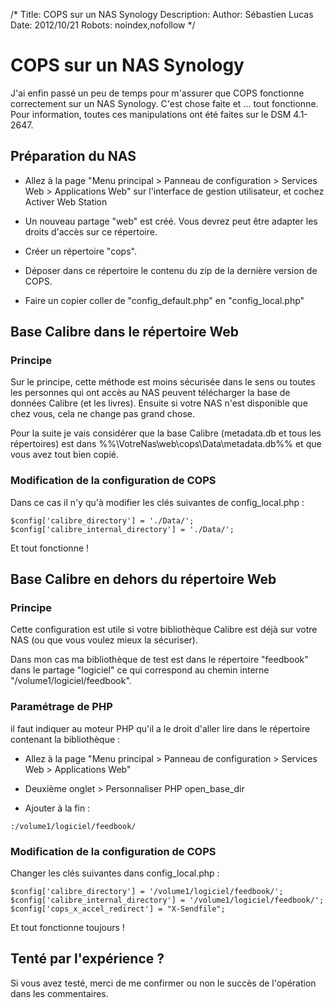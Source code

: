 /*
Title: COPS sur un NAS Synology
Description: 
Author: Sébastien Lucas
Date: 2012/10/21
Robots: noindex,nofollow
*/
# COPS sur un NAS Synology

J'ai enfin passé un peu de temps pour m'assurer que COPS fonctionne correctement sur un NAS Synology. C'est chose faite et ... tout fonctionne. Pour information, toutes ces manipulations ont été faites sur le DSM 4.1-2647.

## Préparation du NAS

*	Allez à la page "Menu principal > Panneau de configuration > Services Web > Applications Web" sur l'interface de gestion utilisateur, et cochez Activer Web Station

*	Un nouveau partage "web" est créé. Vous devrez peut être adapter les droits d'accès sur ce répertoire.

*	Créer un répertoire "cops".

*	Déposer dans ce répertoire le contenu du zip de la dernière version de COPS.

*	Faire un copier coller de "config_default.php" en "config_local.php"

## Base Calibre dans le répertoire Web

### Principe
Sur le principe, cette méthode est moins sécurisée dans le sens ou toutes les personnes qui ont accès au NAS peuvent télécharger la base de données Calibre (et les livres). Ensuite si votre NAS n'est disponible que chez vous, cela ne change pas grand chose.

Pour la suite je vais considérer que la base Calibre (metadata.db et tous les répertoires) est dans %%\\VotreNas\web\cops\Data\metadata.db%% et que vous avez tout bien copié.
### Modification de la configuration de COPS

Dans ce cas il n'y qu'à modifier les clés suivantes de config_local.php :
```
$config['calibre_directory'] = './Data/';
$config['calibre_internal_directory'] = './Data/';
```

Et tout fonctionne !
## Base Calibre en dehors du répertoire Web

### Principe
Cette configuration est utile si votre bibliothèque Calibre est déjà sur votre NAS (ou que vous voulez mieux la sécuriser).

Dans mon cas ma bibliothèque de test est dans le répertoire "feedbook" dans le partage "logiciel" ce qui correspond au chemin interne "/volume1/logiciel/feedbook".
### Paramétrage de PHP

il faut indiquer au moteur PHP qu'il a le droit d'aller lire dans le répertoire contenant la bibliothèque :

*	Allez à la page "Menu principal > Panneau de configuration > Services Web > Applications Web"

*	Deuxième onglet > Personnaliser PHP open_base_dir 

*	Ajouter à la fin :
```
:/volume1/logiciel/feedbook/
```
### Modification de la configuration de COPS

Changer les clés suivantes dans config_local.php :
```
$config['calibre_directory'] = '/volume1/logiciel/feedbook/';
$config['calibre_internal_directory'] = '/volume1/logiciel/feedbook/'; 
$config['cops_x_accel_redirect'] = "X-Sendfile";
```

Et tout fonctionne toujours !
## Tenté par l'expérience ?

Si vous avez testé, merci de me confirmer ou non le succès de l'opération dans les commentaires.
